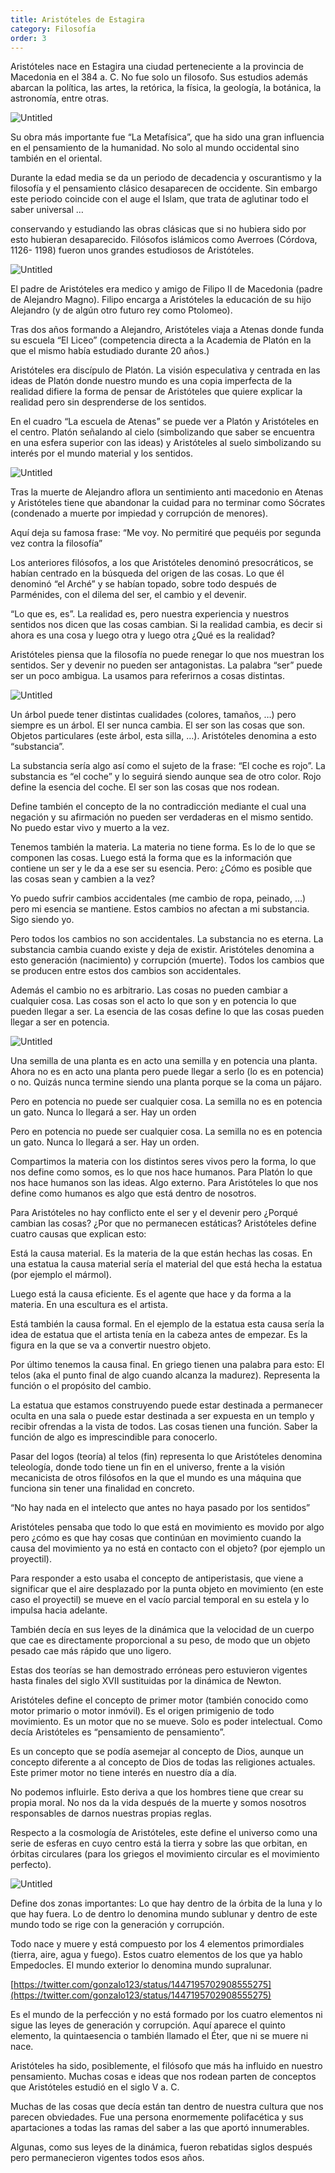 ```yaml
---
title: Aristóteles de Estagira
category: Filosofía
order: 3
---
```


Aristóteles nace en Estagira una ciudad perteneciente a la provincia de Macedonia en el 384 a. C. No fue solo un filosofo. Sus estudios además abarcan la política, las artes, la retórica, la física, la geología, la botánica, la astronomía, entre otras.

![Untitled](Aristo%CC%81teles%209204b0563a9d49759dcb88969c6f4176/Untitled.png)

Su obra más importante fue “La Metafísica”, que ha sido una gran influencia en el pensamiento de la humanidad. No solo al mundo occidental sino también en el oriental.

Durante la edad media se da un periodo de decadencia y oscurantismo y la filosofía y el pensamiento clásico desaparecen de occidente. Sin embargo este periodo coincide con el auge el Islam, que trata de aglutinar todo el saber universal …

conservando y estudiando las obras clásicas que si no hubiera sido por esto hubieran desaparecido. Filósofos islámicos como Averroes (Córdova, 1126- 1198) fueron unos grandes estudiosos de Aristóteles.

![Untitled](Aristo%CC%81teles%209204b0563a9d49759dcb88969c6f4176/Untitled%201.png)

El padre de Aristóteles era medico y amigo de Filipo II de Macedonia (padre de Alejandro Magno). Filipo encarga a Aristóteles la educación de su hijo Alejandro (y de algún otro futuro rey como Ptolomeo). 

Tras dos años formando a Alejandro, Aristóteles viaja a Atenas donde funda su escuela “El Liceo” (competencia directa a la Academia de Platón en la que el mismo había estudiado durante 20 años.)

Aristóteles era discípulo de Platón. La visión especulativa y centrada en las ideas de Platón donde nuestro mundo es una copia imperfecta de la realidad difiere la forma de pensar de Aristóteles que quiere explicar la realidad pero sin desprenderse de los sentidos.

En el cuadro “La escuela de Atenas” se puede ver a Platón y Aristóteles en el centro. Platón señalando al cielo (simbolizando que saber se encuentra en una esfera superior con las ideas) y Aristóteles al suelo simbolizando su interés por el mundo material y los sentidos.

![Untitled](Aristo%CC%81teles%209204b0563a9d49759dcb88969c6f4176/Untitled%202.png)

Tras la muerte de Alejandro aflora un sentimiento anti macedonio en Atenas y Aristóteles tiene que abandonar la cuidad para no terminar como Sócrates (condenado a muerte por impiedad y corrupción de menores). 

Aquí deja su famosa frase: “Me voy. No permitiré que pequéis por segunda vez contra la filosofía”

Los anteriores filósofos, a los que Aristóteles denominó presocráticos, se habían centrado en la búsqueda del origen de las cosas. Lo que él denominó “el Arché” y se habían topado, sobre todo después de Parménides, con el dilema del ser, el cambio y el devenir.

“Lo que es, es”. La realidad es, pero nuestra experiencia y nuestros sentidos nos dicen que las cosas cambian. Si la realidad cambia, es decir si ahora es una cosa y luego otra y luego otra ¿Qué es la realidad?

Aristóteles piensa que la filosofía no puede renegar lo que nos muestran los sentidos. Ser y devenir no pueden ser antagonistas. La palabra “ser” puede ser un poco ambigua. La usamos para referirnos a cosas distintas. 

![Untitled](Aristo%CC%81teles%209204b0563a9d49759dcb88969c6f4176/Untitled%203.png)

Un árbol puede tener distintas cualidades (colores, tamaños, …) pero siempre es un árbol. El ser nunca cambia. El ser son las cosas que son. Objetos particulares (este árbol, esta silla, …). Aristóteles denomina a esto “substancia”.

La substancia sería algo así como el sujeto de la frase: “El coche es rojo”. La substancia es “el coche” y lo seguirá siendo aunque sea de otro color. Rojo define la esencia del coche. El ser son las cosas que nos rodean. 

Define también el concepto de la no contradicción mediante el cual una negación y su afirmación no pueden ser verdaderas en el mismo sentido. No puedo estar vivo y muerto a la vez.

Tenemos también la materia. La materia no tiene forma. Es lo de lo que se componen las cosas. Luego está la forma que es la información que contiene un ser y le da a ese ser su esencia. Pero: ¿Cómo es posible que las cosas sean y cambien a la vez?

Yo puedo sufrir cambios accidentales (me cambio de ropa, peinado, …) pero mi esencia se mantiene. Estos cambios no afectan a mi substancia. Sigo siendo yo.

Pero todos los cambios no son accidentales. La substancia no es eterna. La substancia cambia cuando existe y deja de existir. Aristóteles denomina a esto generación (nacimiento) y corrupción (muerte). Todos los cambios que se producen entre estos dos cambios son accidentales.

Además el cambio no es arbitrario. Las cosas no pueden cambiar a cualquier cosa. Las cosas son el acto lo que son y en potencia lo que pueden llegar a ser. La esencia de las cosas define lo que las cosas pueden llegar a ser en potencia.

![Untitled](Aristo%CC%81teles%209204b0563a9d49759dcb88969c6f4176/Untitled%204.png)

Una semilla de una planta es en acto una semilla y en potencia una planta. Ahora no es en acto una planta pero puede llegar a serlo (lo es en potencia) o no. Quizás nunca termine siendo una planta porque se la coma un pájaro.

Pero en potencia no puede ser cualquier cosa. La semilla no es en potencia un gato. Nunca lo llegará a ser. Hay un orden

Pero en potencia no puede ser cualquier cosa. La semilla no es en potencia un gato. Nunca lo llegará a ser. Hay un orden.

Compartimos la materia con los distintos seres vivos pero la forma, lo que nos define como somos, es lo que nos hace humanos. Para Platón lo que nos hace humanos son las ideas. Algo externo. Para Aristóteles lo que nos define como humanos es algo que está dentro de nosotros.

Para Aristóteles no hay conflicto ente el ser y el devenir pero ¿Porqué cambian las cosas? ¿Por que no permanecen estáticas? Aristóteles define cuatro causas que explican esto:

Está la causa material. Es la materia de la que están hechas las cosas. En una estatua la causa material sería el material del que está hecha la estatua (por ejemplo el mármol). 

Luego está la causa eficiente. Es el agente que hace y da forma a la materia. En una escultura es el artista.

Está también la causa formal. En el ejemplo de la estatua esta causa sería la idea de estatua que el artista tenía en la cabeza antes de empezar. Es la figura en la que se va a convertir nuestro objeto.

Por último tenemos la causa final. En griego tienen una palabra para esto: El telos (aka el punto final de algo cuando alcanza la madurez). Representa la función o el propósito del cambio. 

La estatua que estamos construyendo puede estar destinada a permanecer oculta en una sala o puede estar destinada a ser expuesta en un templo y recibir ofrendas a la vista de todos. Las cosas tienen una función. Saber la función de algo es imprescindible para conocerlo.

Pasar del logos (teoría) al telos (fin) representa lo que Aristóteles denomina teleología, donde todo tiene un fin en el universo, frente a la visión mecanicista de otros filósofos en la que el mundo es una máquina que funciona sin tener una finalidad en concreto.

“No hay nada en el intelecto que antes no haya pasado por los sentidos”

Aristóteles pensaba que todo lo que está en movimiento es movido por algo pero ¿cómo es que hay cosas que continúan en movimiento cuando la causa del movimiento ya no está en contacto con el objeto? (por ejemplo un proyectil). 

Para responder a esto usaba el concepto de antiperistasis, que viene a significar que el aire desplazado por la punta objeto en movimiento (en este caso el proyectil) se mueve en el vacío parcial temporal en su estela y lo impulsa hacia adelante.

También decía en sus leyes de la dinámica que la velocidad de un cuerpo que cae es directamente proporcional a su peso, de modo que un objeto pesado cae más rápido que uno ligero.

Estas dos teorías se han demostrado erróneas pero estuvieron vigentes hasta finales del siglo XVII sustituidas por la dinámica de Newton.

Aristóteles define el concepto de primer motor (también conocido como motor primario o motor inmóvil). Es el origen primigenio de todo movimiento. Es un motor que no se mueve. Solo es poder intelectual. Como decía Aristóteles es “pensamiento de pensamiento”. 

Es un concepto que se podía asemejar al concepto de Dios, aunque un concepto diferente a al concepto de Dios de todas las religiones actuales. Este primer motor no tiene interés en nuestro día a día. 

No podemos influirle. Esto deriva a que los hombres tiene que crear su propia moral. No nos da la vida después de la muerte y somos nosotros responsables de darnos nuestras propias reglas.

Respecto a la cosmología de Aristóteles, este define el universo como una serie de esferas en cuyo centro está la tierra y sobre las que orbitan, en órbitas circulares (para los griegos el movimiento circular es el movimiento perfecto). 

![Untitled](Aristo%CC%81teles%209204b0563a9d49759dcb88969c6f4176/Untitled%205.png)

Define dos zonas importantes: Lo que hay dentro de la órbita de la luna y lo que hay fuera. Lo de dentro lo denomina mundo sublunar y dentro de este mundo todo se rige con la generación y corrupción. 

Todo nace y muere y está compuesto por los 4 elementos primordiales (tierra, aire, agua y fuego). Estos cuatro elementos de los que ya hablo Empedocles. El mundo exterior lo denomina mundo supralunar.

[https://twitter.com/gonzalo123/status/1447195702908555275](https://twitter.com/gonzalo123/status/1447195702908555275) 

Es el mundo de la perfección y no está formado por los cuatro elementos ni sigue las leyes de generación y corrupción. Aquí aparece el quinto elemento, la quintaesencia o también llamado el Éter, que ni se muere ni nace.

Aristóteles ha sido, posiblemente, el filósofo que más ha influido en nuestro pensamiento. Muchas cosas e ideas que nos rodean parten de conceptos que Aristóteles estudió en el siglo V a. C. 

Muchas de las cosas que decía están tan dentro de nuestra cultura que nos parecen obviedades. Fue una persona enormemente polifacética y sus apartaciones a todas las ramas del saber a las que aportó innumerables. 

Algunas, como sus leyes de la dinámica, fueron rebatidas siglos después pero permanecieron vigentes todos esos años.